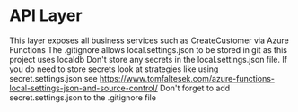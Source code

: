 ﻿# API Layer

This layer exposes all business services such as CreateCustomer via Azure Functions
The .gitignore allows local.settings.json to be stored in git as this project uses localdb
Don't store any secrets in the local.settings.json file.
If you do need to store secrets look at strategies like using secret.settings.json
see https://www.tomfaltesek.com/azure-functions-local-settings-json-and-source-control/
Don't forget to add secret.settings.json to the .gitignore file